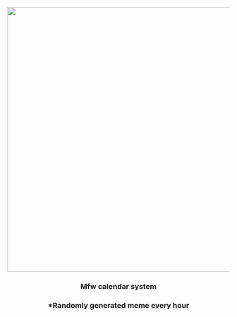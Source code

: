 <p align="center">
        <img src="https://i.redd.it/47lual8mlyy91.jpg" width="600" height="600">
        </p>
        <h3 align="center">Mfw calendar system</h3>
        <h3 align="center">*Randomly generated meme every hour</h3>
    